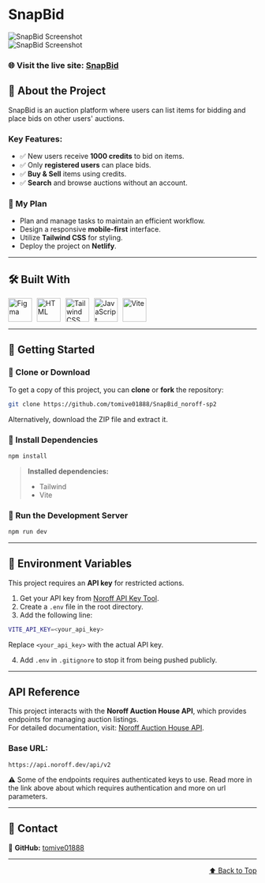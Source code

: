 # SnapBid

![SnapBid Screenshot](https://github.com/user-attachments/assets/cf590cca-886c-4383-9070-ae941fda2f32)  
![SnapBid Screenshot](https://github.com/user-attachments/assets/3c07684f-d859-43e6-b9e0-023e72c53a70)

### 🌐 Visit the live site: [SnapBid](https://snap-bid.netlify.app/)

## 📌 About the Project

SnapBid is an auction platform where users can list items for bidding and place bids on other users' auctions.

### Key Features:

- ✅ New users receive **1000 credits** to bid on items.
- ✅ Only **registered users** can place bids.
- ✅ **Buy & Sell** items using credits.
- ✅ **Search** and browse auctions without an account.

### 🎯 My Plan

- Plan and manage tasks to maintain an efficient workflow.
- Design a responsive **mobile-first** interface.
- Utilize **Tailwind CSS** for styling.
- Deploy the project on **Netlify**.

---

## 🛠 Built With

<div style="display: flex; gap: 10px;">
  <a href="https://www.figma.com/">
    <img title="Figma" height="48px" width="48px" src="https://skillicons.dev/icons?i=figma"/>
  </a>  
  <a href="https://developer.mozilla.org/en-US/docs/Web/HTML">
    <img title="HTML" height="48px" width="48px" src="https://skillicons.dev/icons?i=html"/>
  </a>  
  <a href="https://tailwindcss.com/">
    <img title="Tailwind CSS" height="48px" width="48px" src="https://skillicons.dev/icons?i=tailwind"/>
  </a>  
  <a href="https://developer.mozilla.org/en-US/docs/Web/JavaScript">
    <img title="JavaScript" height="48px" width="48px" src="https://skillicons.dev/icons?i=js"/>
  </a>  
  <a href="https://vite.dev/">
    <img title="Vite" height="48px" width="48px" src="https://skillicons.dev/icons?i=vite"/>
  </a>
</div>

---

## 🚀 Getting Started

### 🔹 Clone or Download

To get a copy of this project, you can **clone** or **fork** the repository:

```bash
git clone https://github.com/tomive01888/SnapBid_noroff-sp2
```

Alternatively, download the ZIP file and extract it.

### 🔹 Install Dependencies

```bash
npm install
```

> **Installed dependencies:**
>
> - Tailwind
> - Vite

### 🔹 Run the Development Server

```bash
npm run dev
```

---

## 🔑 Environment Variables

This project requires an **API key** for restricted actions.

1. Get your API key from [Noroff API Key Tool](https://docs.noroff.dev/docs/v2/auth/api-key#api-key-tool).
2. Create a `.env` file in the root directory.
3. Add the following line:

```bash
VITE_API_KEY=<your_api_key>
```

Replace `<your_api_key>` with the actual API key.

4. Add `.env` in `.gitignore` to stop it from being pushed publicly.

---

## API Reference

This project interacts with the **Noroff Auction House API**, which provides endpoints for managing auction listings.  
For detailed documentation, visit: [Noroff Auction House API](https://docs.noroff.dev/docs/v2/auction-house/listings).

### Base URL:
```
https://api.noroff.dev/api/v2
``` 
⚠️ Some of the endpoints requires authenticated keys to use.
Read more in the link above about which requires authentication and more on url parameters.

---

## 📩 Contact

🔗 **GitHub:** [tomive01888](https://github.com/tomive01888)

---

<p align="right"><a href="#top">⬆️ Back to Top</a></p>
